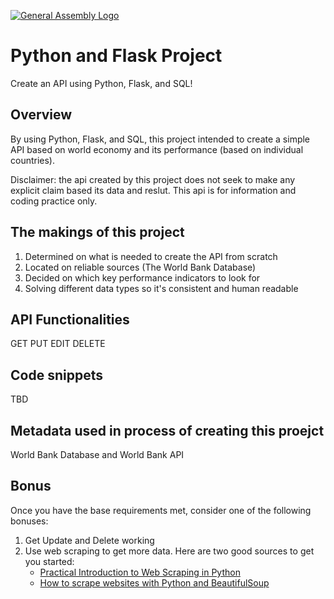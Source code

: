 [![General Assembly Logo](https://camo.githubusercontent.com/1a91b05b8f4d44b5bbfb83abac2b0996d8e26c92/687474703a2f2f692e696d6775722e636f6d2f6b6538555354712e706e67)](https://generalassemb.ly/education/web-development-immersive)

# Python and Flask Project

Create an API using Python, Flask, and SQL!

## Overview

By using Python, Flask, and SQL, this project intended to create a simple API
based on world economy and its performance (based on individual countries).

Disclaimer: the api created by this project does not seek to make any explicit
claim based its data and reslut. This api is for information and coding practice
only.

## The makings of this project

1. Determined on what is needed to create the API from scratch
2. Located on reliable sources (The World Bank Database)
3. Decided on which key performance indicators to look for
4. Solving different data types so it's consistent and human readable

## API Functionalities

GET PUT EDIT DELETE

## Code snippets

TBD

## Metadata used in process of creating this proejct

World Bank Database and World Bank API

## Bonus

Once you have the base requirements met, consider one of the following bonuses:

1. Get Update and Delete working
1. Use web scraping to get more data. Here are two good sources to get you
   started:
    - [Practical Introduction to Web Scraping in Python](https://realpython.com/python-web-scraping-practical-introduction/)
    - [How to scrape websites with Python and BeautifulSoup](https://www.freecodecamp.org/news/how-to-scrape-websites-with-python-and-beautifulsoup-5946935d93fe/)
